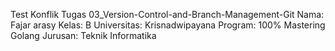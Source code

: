 Test Konflik Tugas 03_Version-Control-and-Branch-Management-Git
Nama: Fajar arasy
Kelas: B
Universitas: Krisnadwipayana
Program: 100% Mastering Golang
Jurusan: Teknik Informatika
